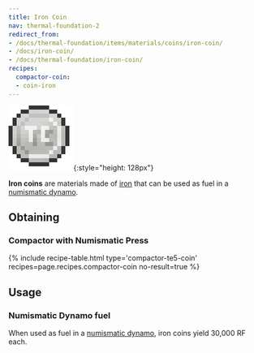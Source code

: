 ```yaml
---
title: Iron Coin
nav: thermal-foundation-2
redirect_from:
- /docs/thermal-foundation/items/materials/coins/iron-coin/
- /docs/iron-coin/
- /docs/thermal-foundation/iron-coin/
recipes:
  compactor-coin:
  - coin-iron
---
```


![Iron coin](/assets/images/thermal-foundation-2/coin-iron.png){:style="height: 128px"}


**Iron coins** are materials made of
[iron](https://minecraft.gamepedia.com/Iron_Ingot) that can be used as fuel in a
[numismatic dynamo](/docs/thermal-expansion-5/numismatic-dynamo/).


Obtaining
---------

### Compactor with Numismatic Press
{% include recipe-table.html type='compactor-te5-coin' recipes=page.recipes.compactor-coin no-result=true %}


Usage
-----

### Numismatic Dynamo fuel
When used as fuel in a [numismatic dynamo](/docs/thermal-expansion-5/numismatic-dynamo/), iron coins
yield 30,000 RF each.
